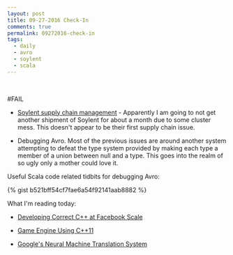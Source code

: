 ```yaml
---
layout: post
title: 09-27-2016 Check-In
comments: true
permalink: 09272016-check-in
tags:
  - daily
  - avro
  - soylent
  - scala
---
```


&nbsp;

#FAIL

  * [Soylent supply chain management](https://faq.soylent.com/hc/en-us/articles/213582543-Soylent-Powder-is-Backordered) - Apparently I am going to not get another shipment of Soylent for about a month due to some cluster mess.  This doesn't appear to be their first supply chain issue.

  * Debugging Avro.  Most of the previous issues are around another system attempting to defeat the type system provided by making each type a member of a union between null and a type.  This goes into the realm of so ugly only a mother could love it.

Useful Scala code related tidbits for debugging Avro:

{% gist b521bff54cf7fae6a54f92141aab8882 %}

What I'm reading today:

  * [Developing Correct C++ at Facebook Scale](https://github.com/CppCon/CppCon2016/blob/master/Presentations/Developing%20Correct%20C%2B%2B%20at%20Facebook%20Scale/Developing%20Correct%20C%2B%2B%20at%20Facebook%20Scale%20-%20Mark%20Isaacson%20-%20CppCon%202016.pdf)

  * [Game Engine Using C++11](https://github.com/CppCon/CppCon2016/blob/master/Presentations/Game%20Engine%20Using%20C%2B%2B11/Game%20Engine%20Using%20C%2B%2B11%20-%20Jason%20Jurecka%20-%20CppCon%202016.pdf)

  * [Google's Neural Machine Translation System](http://arxiv.org/pdf/1609.08144v1)